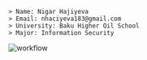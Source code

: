     > Name: Nigar Hajiyeva
    > Email: nhaciyeva183@gmail.com
    > University: Baku Higher Oil School
    > Major: Information Security
  
  ![workflow](https://github.com/NigarHajiyeva/bhos-qa-labs/actions/workflows/gradle.yml/badge.svg)
